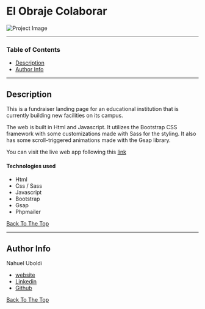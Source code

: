 # El Obraje Colaborar

![Project Image](https://nahueluboldi.com/img/proyects/obraje-colaborar/all-devices.png)

---

### Table of Contents

- [Description](#description)
- [Author Info](#author-info)

---

## Description

This is a fundraiser landing page for an educational institution that is currently building new facilities on its campus.

The web is built in Html and Javascript. It utilizes the Bootstrap CSS framework with some customizations made with Sass for the styling. It also has some scroll-triggered animations made with the Gsap library.

You can visit the live web app following this [link](https://www.elobraje.edu.ar/colaborar/)

#### Technologies used

- Html
- Css / Sass
- Javascript
- Bootstrap
- Gsap
- Phpmailer

[Back To The Top](#read-me-template)

---

## Author Info
Nahuel Uboldi
- [website](https://nahueluboldi.com/)
- [Linkedin](https://www.linkedin.com/in/nahuel-uboldi-15845ba6/)
- [Github](https://github.com/NahuelUboldi)

[Back To The Top](#read-me-template)
